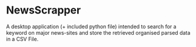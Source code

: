 # NewsScrapper
A desktop application (+ included python file) intended to search for a keyword on major news-sites and store the retrieved organised parsed data in a CSV File.

